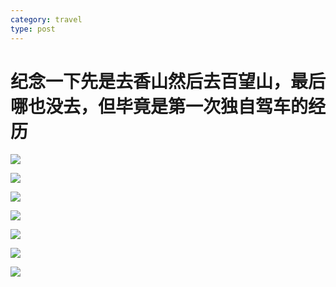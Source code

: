 ```yaml
---
category: travel
type: post
---
```


# 纪念一下先是去香山然后去百望山，最后哪也没去，但毕竟是第一次独自驾车的经历

![](http://ww1.sinaimg.cn/large/89d0a2e1ly1flg7pfrve7j21je15kdjk.jpg)

![](http://ww1.sinaimg.cn/large/89d0a2e1ly1flg7pqz18mj21je15k7ip.jpg)

![](http://ww1.sinaimg.cn/large/89d0a2e1ly1flg7pqy8gkj21je15kqjp.jpg)

![](http://ww1.sinaimg.cn/large/89d0a2e1ly1flg7pr8nmzj21je15kh3e.jpg)

![](http://ww1.sinaimg.cn/large/89d0a2e1ly1flg7pr1gznj21je15kh0g.jpg)

![](http://ww1.sinaimg.cn/large/89d0a2e1ly1flg7pq27zqj20xc18ggq8.jpg)

![](http://ww1.sinaimg.cn/large/89d0a2e1ly1flg7ppijy1j207w05xdgj.jpg)
